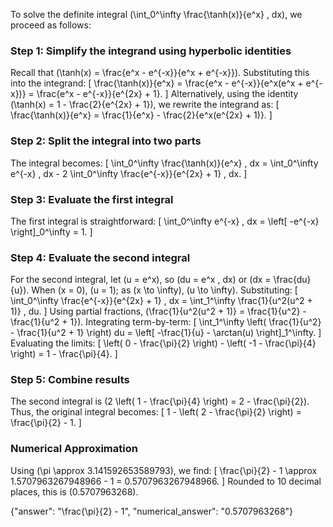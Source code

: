 
To solve the definite integral \(\int_0^\infty \frac{\tanh(x)}{e^x} \, dx\), we proceed as follows:

### Step 1: Simplify the integrand using hyperbolic identities
Recall that \(\tanh(x) = \frac{e^x - e^{-x}}{e^x + e^{-x}}\). Substituting this into the integrand:
\[
\frac{\tanh(x)}{e^x} = \frac{e^x - e^{-x}}{e^x(e^x + e^{-x})} = \frac{e^x - e^{-x}}{e^{2x} + 1}.
\]
Alternatively, using the identity \(\tanh(x) = 1 - \frac{2}{e^{2x} + 1}\), we rewrite the integrand as:
\[
\frac{\tanh(x)}{e^x} = \frac{1}{e^x} - \frac{2}{e^x(e^{2x} + 1)}.
\]

### Step 2: Split the integral into two parts
The integral becomes:
\[
\int_0^\infty \frac{\tanh(x)}{e^x} \, dx = \int_0^\infty e^{-x} \, dx - 2 \int_0^\infty \frac{e^{-x}}{e^{2x} + 1} \, dx.
\]

### Step 3: Evaluate the first integral
The first integral is straightforward:
\[
\int_0^\infty e^{-x} \, dx = \left[ -e^{-x} \right]_0^\infty = 1.
\]

### Step 4: Evaluate the second integral
For the second integral, let \(u = e^x\), so \(du = e^x \, dx\) or \(dx = \frac{du}{u}\). When \(x = 0\), \(u = 1\); as \(x \to \infty\), \(u \to \infty\). Substituting:
\[
\int_0^\infty \frac{e^{-x}}{e^{2x} + 1} \, dx = \int_1^\infty \frac{1}{u^2(u^2 + 1)} \, du.
\]
Using partial fractions, \(\frac{1}{u^2(u^2 + 1)} = \frac{1}{u^2} - \frac{1}{u^2 + 1}\). Integrating term-by-term:
\[
\int_1^\infty \left( \frac{1}{u^2} - \frac{1}{u^2 + 1} \right) du = \left[ -\frac{1}{u} - \arctan(u) \right]_1^\infty.
\]
Evaluating the limits:
\[
\left( 0 - \frac{\pi}{2} \right) - \left( -1 - \frac{\pi}{4} \right) = 1 - \frac{\pi}{4}.
\]

### Step 5: Combine results
The second integral is \(2 \left( 1 - \frac{\pi}{4} \right) = 2 - \frac{\pi}{2}\). Thus, the original integral becomes:
\[
1 - \left( 2 - \frac{\pi}{2} \right) = \frac{\pi}{2} - 1.
\]

### Numerical Approximation
Using \(\pi \approx 3.141592653589793\), we find:
\[
\frac{\pi}{2} - 1 \approx 1.5707963267948966 - 1 = 0.5707963267948966.
\]
Rounded to 10 decimal places, this is \(0.5707963268\).

{"answer": "\\frac{\\pi}{2} - 1", "numerical_answer": "0.5707963268"}